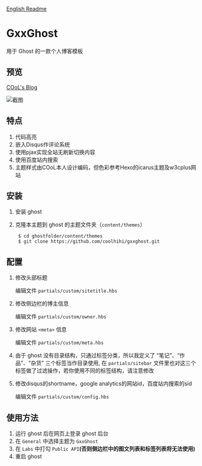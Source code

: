 [English Readme](https://github.com/coolhihi/gxxghost/blob/master/README.md)

# GxxGhost

用于 Ghost 的一款个人博客模板

## 预览

[COoL's Blog](http://blog.gxxsite.com)

![截图](https://github.com/coolhihi/gxxghost/raw/master/_doc/gxxghost-screenshot.png)

## 特点

1. 代码高亮
2. 嵌入Disqus作评论系统
3. 使用pjax实现全站无刷新切换内容
4. 使用百度站内搜索
5. 主题样式由COoL本人设计编码，但色彩参考Hexo的icarus主题及w3cplus网站

## 安装

1. 安装 ghost
2. 克隆本主题到 ghost 的主题文件夹（`content/themes`）

        $ cd ghostfolder/content/themes
        $ git clone https://github.com/coolhihi/gxxghost.git
    

## 配置

1. 修改头部标题

    编辑文件 `partials/custom/sitetitle.hbs`

2. 修改侧边栏的博主信息

    编辑文件 `partials/custom/owner.hbs`
    
3. 修改网站 `<meta>` 信息

    编辑文件 `partials/custom/meta.hbs`

4. 由于 ghost 没有目录结构，只通过标签分类，所以我定义了 “笔记”、“作品”、“杂货” 三个标签当作目录使用, 在 `partials/sitebar` 文件里也对这三个标签做了过滤操作，若你使用不同的标签结构，请注意修改
    
5. 修改disqus的shortname，google analytics的网站id，百度站内搜索的sid

    编辑文件 `partials/custom/config.hbs`
    
## 使用方法

1. 运行 ghost 后在网页上登录 ghost 后台
2. 在 `General` 中选择主题为 `GxxGhost`
3. 在 `Labs` 中打勾 `Public API`**(否则侧边栏中的图文列表和标签列表将无法使用)**
4. 重启 ghost
